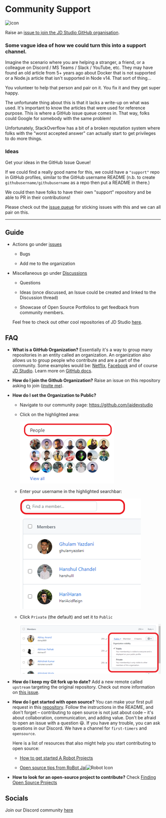 # Community Support
<!-- ALL-CONTRIBUTORS-BADGE:START - Do not remove or modify this section -->

![icon](https://avatars.githubusercontent.com/u/89142187?s=400&u=40697288d05607b23132aa7ff10b28e8eb75803f&v=4)
<!-- ALL-CONTRIBUTORS-BADGE:END -->
Raise an [issue to join the JD Studio GitHub organisation](https://github.com/Jaidevstudio/support/issues/new?assignees=&labels=invite+me+to+the+organisation&template=invitation.yml&title=Please+invite+me+to+the+GitHub+Community+Organization).

### Some vague idea of how we could turn this into a support channel.

Imagine the scenario where you are helping a stranger, a friend, or a colleague on Discord / MS Teams / Slack / YouTube, etc. They may have found an old article from 5+ years ago about Docker that is not supported or a Node.js article that isn't supported in Node v14. That sort of thing...

You volunteer to help that person and pair on it. You fix it and they get super happy.

The unfortunate thing about this is that it lacks a write-up on what was used. It's important to know the articles that were used for reference purpose. This is where a GitHub issue queue comes in. That way, folks could Google for somebody with the same problem!

Unfortunately, StackOverflow has a bit of a broken reputation system where folks with the "worst accepted answer" can actually start to get privileges to do more things.

### Ideas

Get your ideas in the GitHub Issue Queue!

If we could find a really good name for this, we could have a `"support"` repo in GitHub profiles, similar to the GitHub username README (n.b. to create `githubusername/githubusername` as a repo then put a README in there.)

We could then have folks to have their own "support" repository and be able to PR in their contributions!

Please check out the [issue queue](https://github.com/jaidevstudio/support/issues) for sticking issues with this and we can all pair on this.

---
 ## Guide

   - Actions go under [issues](https://github.com/jaidevstudio/support/issues)
   
      - Bugs
      
      - Add me to the organization 
      
   - Miscellaneous go under [Discussions](https://github.com/jaidevstudio/support)
   
     - Questions
     
     - Ideas (once discussed, an Issue could be created and linked to the Discussion thread)
	 
	 - Showcase of Open Source Portfolios to get feedback from community members.
    
      Feel free to check out other cool repositories of JD Studio 
      <a href='https://github.com/jaidevstudio'>here</a>.

## FAQ
- **What is a GitHub Organization?** Essentially it's a way to group many repositories in an entity called an organization. An organization also allows us to group people who contribute and are a part of the community. Some examples would be: [Netflix](https://github.com/Netflix), [Facebook](https://github.com/facebook) and of course [JD Studio](https://github.com/jaidevstudio).
Learn more on [GitHub docs](https://docs.github.com/en/github/setting-up-and-managing-organizations-and-teams/about-organizations).
- **How do I join the Github Organization?** Raise an issue on this repository asking to join ([invite me](https://github.com/Jaidevstudio/support/issues/new?assignees=&labels=invite+me+to+the+organisation&template=invitation.yml&title=Please+invite+me+to+the+GitHub+Community+Organization)).
- **How do I set the Organization to Public?**
	- Navigate to our community page: https://github.com/jaidevstudio
	
	- Click on the highlighted area:
	
		![screenshot](https://github.com/JaidevstudioRobot/coummninty-pics/blob/main/Screen%201.png?raw=true)
	
	- Enter your username in the highlighted searchbar:
	
		![screenshot](https://github.com/JaidevstudioRobot/coummninty-pics/blob/main/Screen%202.png?raw=true)
	
	- Click `Private` (the default) and set it to `Public`
	
		![Screenshot_20200916_231045](https://github.com/JaidevstudioRobot/coummninty-pics/blob/main/Screen%203.png?raw=true)
	
	
- **How do I keep my Git fork up to date?** Add a new remote called `upstream` targeting the original repository. Check out more information on [this issue](https://github.com/jaidevstudio/support/issues/).

- **How do I get started with open source?** You can make your first pull request in this [repository](https://github.com/jaidevstudio/support). Follow the instructions in the README, and don't forget – contributing to open source is not just about code – it's about collaboration, communication, and adding value. Don't be afraid to open an issue with a question :smiley:. If you have any trouble, you can ask questions in our Discord. We have a channel for `first-timers` and `opensource`.

  Here is a list of resources that also might help you start contributing to open source:
  - [How to get started A Robot Projects](https://github.com/jaidevstudio/support/issues/)
  
  - [Open source tips from  RoBot Jai](https://github.com/jaidevstudiorobot)![Robot Icon](https://avatars.githubusercontent.com/u/91027746?v=4)
- **How to look for an open-source project to contribute?** Check [Finding Open Source Projects](./tips/finding-open-source-projects.md)

## Socials

Join our Discord community [here](https://discord.gg/2HrRKQwV)   
